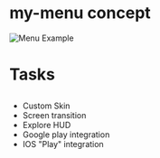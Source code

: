 # my-menu concept

![Menu Example](https://user-images.githubusercontent.com/3188846/283176107-30517c4d-26a0-4e30-8d34-139cdefaf6f6.png)

# Tasks

## 
* Custom Skin
* Screen transition 
* Explore HUD
* Google play integration
* IOS "Play" integration

